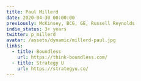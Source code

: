 ```yaml
---
title: Paul Millerd
date: 2020-04-30 00:00:00
previously: McKinsey, BCG, GE, Russell Reynolds 
indie_status: 3+ years
twitter: p_millerd
avatar: /assets/dynamic/millerd-paul.jpg
links:
  - title: Boundless
    url: https://think-boundless.com/
  - title: Strategy U
    url: https://strategyu.co/
---
```

